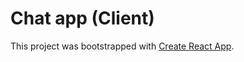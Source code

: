 # Chat app (Client)

This project was bootstrapped with [Create React App](https://github.com/facebook/create-react-app).

